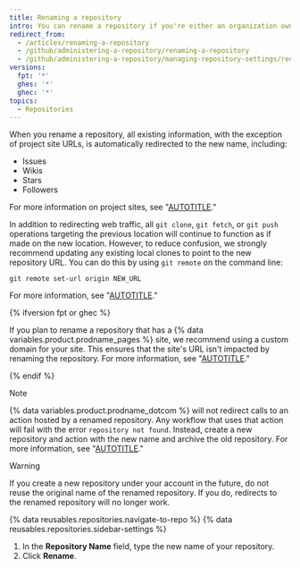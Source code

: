 ```yaml
---
title: Renaming a repository
intro: You can rename a repository if you're either an organization owner or have admin permissions for the repository.
redirect_from:
  - /articles/renaming-a-repository
  - /github/administering-a-repository/renaming-a-repository
  - /github/administering-a-repository/managing-repository-settings/renaming-a-repository
versions:
  fpt: '*'
  ghes: '*'
  ghec: '*'
topics:
  - Repositories
---
```

When you rename a repository, all existing information, with the exception of project site URLs, is automatically redirected to the new name, including:

* Issues
* Wikis
* Stars
* Followers

For more information on project sites, see "[AUTOTITLE](/pages/getting-started-with-github-pages/about-github-pages#types-of-github-pages-sites)."

In addition to redirecting web traffic, all `git clone`, `git fetch`, or `git push` operations targeting the previous location will continue to function as if made on the new location. However, to reduce confusion, we strongly recommend updating any existing local clones to point to the new repository URL. You can do this by using `git remote` on the command line:

```shell
git remote set-url origin NEW_URL
```

For more information, see "[AUTOTITLE](/get-started/getting-started-with-git/managing-remote-repositories)."

{% ifversion fpt or ghec %}

If you plan to rename a repository that has a {% data variables.product.prodname_pages %} site, we recommend using a custom domain for your site. This ensures that the site's URL isn't impacted by renaming the repository. For more information, see "[AUTOTITLE](/pages/configuring-a-custom-domain-for-your-github-pages-site/about-custom-domains-and-github-pages)."

{% endif %}

> [!NOTE]
> {% data variables.product.prodname_dotcom %} will not redirect calls to an action hosted by a renamed repository. Any workflow that uses that action will fail with the error `repository not found`. Instead, create a new repository and action with the new name and archive the old repository. For more information, see "[AUTOTITLE](/repositories/archiving-a-github-repository/archiving-repositories)."

> [!WARNING]
> If you create a new repository under your account in the future, do not reuse the original name of the renamed repository. If you do, redirects to the renamed repository will no longer work.

{% data reusables.repositories.navigate-to-repo %}
{% data reusables.repositories.sidebar-settings %}
1. In the **Repository Name** field, type the new name of your repository.
1. Click **Rename**.

